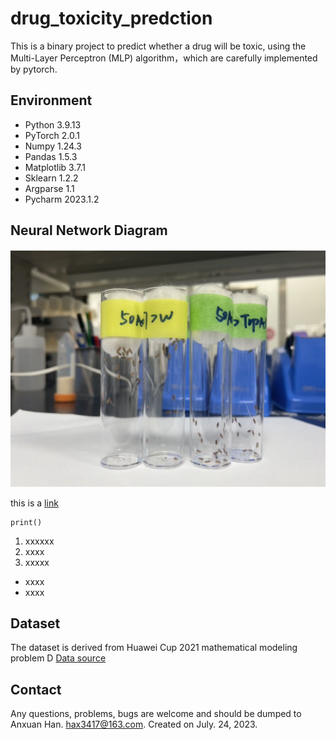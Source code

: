 # drug_toxicity_predction
This is a binary project to predict whether a drug will be toxic, using the Multi-Layer Perceptron (MLP) algorithm，which are carefully implemented by pytorch.

## Environment
* Python 3.9.13
* PyTorch 2.0.1
* Numpy 1.24.3
* Pandas 1.5.3
* Matplotlib 3.7.1
* Sklearn 1.2.2
* Argparse 1.1
* Pycharm 2023.1.2
  
## Neural Network Diagram
![hhhh](https://github.com/anxuanhan/drug_toxicity/blob/main/hax.jpg)

this is a [link](https://zhuanlan.zhihu.com/p/432503792)


```
print()
```

1. xxxxxx
2. xxxx
3. xxxxx



* xxxx
* xxxx
## Dataset
The dataset is derived from Huawei Cup 2021 mathematical modeling problem D
[Data source](https://cpipc.acge.org.cn//cw/detail/4/2c9080147c73b890017c7779e57e07d2)


## Contact
Any questions, problems, bugs are welcome and should be dumped to Anxuan Han. hax3417@163.com.
Created on July. 24, 2023.

